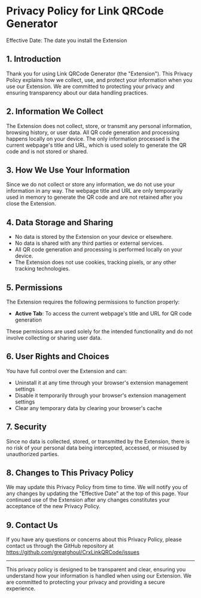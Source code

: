 # Privacy Policy for Link QRCode Generator

Effective Date: The date you install the Extension

## 1. Introduction

Thank you for using Link QRCode Generator (the "Extension"). This Privacy Policy explains how we collect, use, and protect your information when you use our Extension. We are committed to protecting your privacy and ensuring transparency about our data handling practices.

## 2. Information We Collect

The Extension does not collect, store, or transmit any personal information, browsing history, or user data. All QR code generation and processing happens locally on your device. The only information processed is the current webpage's title and URL, which is used solely to generate the QR code and is not stored or shared.

## 3. How We Use Your Information

Since we do not collect or store any information, we do not use your information in any way. The webpage title and URL are only temporarily used in memory to generate the QR code and are not retained after you close the Extension.

## 4. Data Storage and Sharing

- No data is stored by the Extension on your device or elsewhere.
- No data is shared with any third parties or external services.
- All QR code generation and processing is performed locally on your device.
- The Extension does not use cookies, tracking pixels, or any other tracking technologies.

## 5. Permissions

The Extension requires the following permissions to function properly:
- **Active Tab**: To access the current webpage's title and URL for QR code generation

These permissions are used solely for the intended functionality and do not involve collecting or sharing user data.

## 6. User Rights and Choices

You have full control over the Extension and can:
- Uninstall it at any time through your browser's extension management settings
- Disable it temporarily through your browser's extension management settings
- Clear any temporary data by clearing your browser's cache

## 7. Security

Since no data is collected, stored, or transmitted by the Extension, there is no risk of your personal data being intercepted, accessed, or misused by unauthorized parties.

## 8. Changes to This Privacy Policy

We may update this Privacy Policy from time to time. We will notify you of any changes by updating the "Effective Date" at the top of this page. Your continued use of the Extension after any changes constitutes your acceptance of the new Privacy Policy.

## 9. Contact Us

If you have any questions or concerns about this Privacy Policy, please contact us through the GitHub repository at https://github.com/greatghoul/CrxLinkQRCode/issues

---

This privacy policy is designed to be transparent and clear, ensuring you understand how your information is handled when using our Extension. We are committed to protecting your privacy and providing a secure experience.